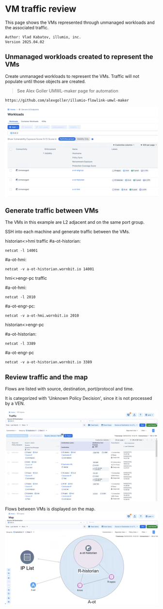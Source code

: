 # VM traffic review
This page shows the VMs represented through unmanaged workloads and the associated traffic.
 
 ```
 Author: Vlad Kabatov, illumio, inc.
 Version 2025.04.02
```
## Unmanaged workloads created to represent the VMs

Create unmanaged workloads to represent the VMs. Traffic will not populate until those objects are created.

> See Alex Goller UMWL-maker page for automation
```
https://github.com/alexgoller/illumio-flowlink-umwl-maker
```
![Alt text](/Images/pce-umwl.png?raw=true "Unmanaged Workloads")

## Generate traffic between VMs
The VMs in this example are L2 adjacent and on the same port group.

SSH into each machine and generate traffic between the VMs.

historian<>hmi traffic
#a-ot-historian:
```
netcat -l 14001
```
#a-ot-hmi: 
```
netcat -v a-ot-historian.wornbit.io 14001
```

hmi<>engr-pc traffic

#a-ot-hmi:
```
netcat -l 2010
```
#a-ot-engr-pc:
```
netcat -v a-ot-hmi.wornbit.io 2010
```

historian<>engr-pc

#a-ot-historian:
```
netcat -l 3389
```
#a-ot-engr-pc
```
netcat -v a-ot-historian.wornbit.io 3389
```
## Review traffic and the map

Flows are listed with source, destination, port/protocol and time.

It is categorized with 'Unknown Policy Decision', since it is not processed by a VEN.

![Alt text](/Images/pce-traffic.png?raw=true "Unmanaged Workload Traffic")

Flows between VMs is displayed on the map.
![Alt text](/Images/pce-map.png?raw=true "Unmanaged Workload Map")
